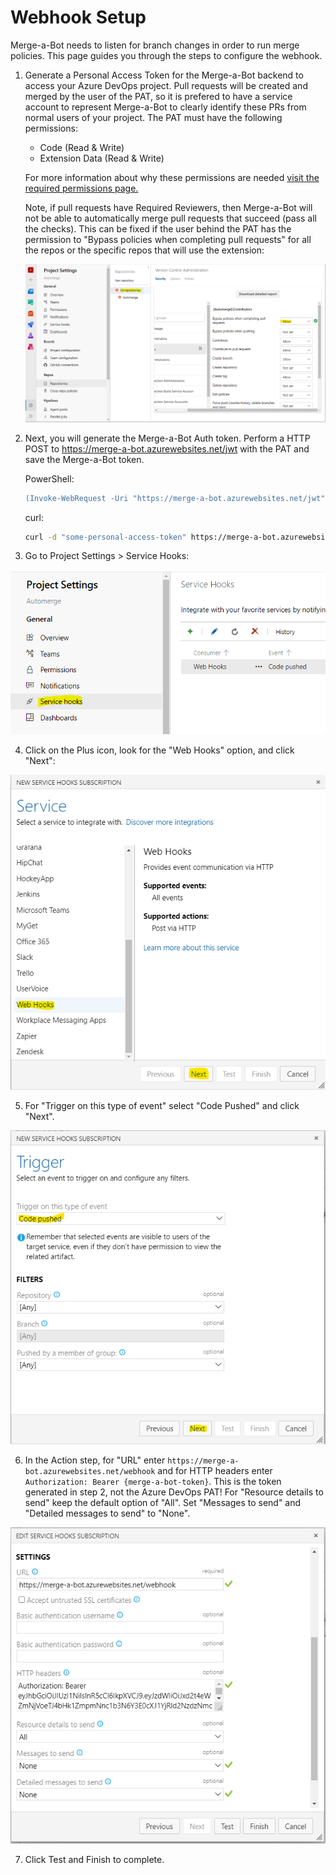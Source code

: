 # Webhook Setup

Merge-a-Bot needs to listen for branch changes in order to run merge policies. This page guides you through the steps to configure the webhook.

1. Generate a Personal Access Token for the Merge-a-Bot backend to access your Azure DevOps project. Pull requests will be created and merged by the user of the PAT, so it is prefered to have a service account to represent Merge-a-Bot to clearly identify these PRs from normal users of your project. The PAT must have the following permissions: 

   - Code (Read & Write)
   - Extension Data (Read & Write)

    For more information about why these permissions are needed [visit the required permissions page.](https://github.com/epignosisx/azure-devops-merge-bot/blob/master/docs/pat-permissions.md)

    Note, if pull requests have Required Reviewers, then Merge-a-Bot will not be able to automatically merge pull requests that succeed (pass all the checks). This can be fixed if the user behind the PAT has the permission to "Bypass policies when completing pull requests" for all the repos or the specific repos that will use the extension:

    ![repo bypass policies](images/repo-bypass-policies.png?raw=1)

2. Next, you will generate the Merge-a-Bot Auth token. Perform a HTTP POST to https://merge-a-bot.azurewebsites.net/jwt with the PAT and save the Merge-a-Bot token.

    PowerShell:

    ```ps
    (Invoke-WebRequest -Uri "https://merge-a-bot.azurewebsites.net/jwt" -Method "Post" -Body "some-personal-access-token").RawContent
    ```

    curl:

    ```bash
    curl -d "some-personal-access-token" https://merge-a-bot.azurewebsites.net/jwt
    ```

3. Go to Project Settings > Service Hooks:

![service hooks](images/service-hooks.png?raw=true)

4. Click on the Plus icon, look for the "Web Hooks" option, and click "Next":

![new hook](images/new-hook.png?raw=true)

5. For "Trigger on this type of event" select "Code Pushed" and click "Next".

![hook trigger](images/hook-trigger.png?raw=true)

6. In the Action step, for "URL" enter `https://merge-a-bot.azurewebsites.net/webhook` and for HTTP headers enter `Authorization: Bearer {merge-a-bot-token}`. This is the token generated in step 2, not the Azure DevOps PAT! For "Resource details to send" keep the default option of "All". Set "Messages to send" and "Detailed messages to send" to "None".

![hook settings](images/hook-settings.png?raw=true)

7. Click Test and Finish to complete.
